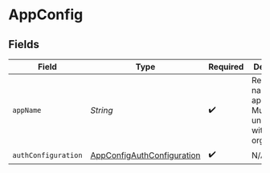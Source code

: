 # AppConfig


## Fields

| Field                                                                           | Type                                                                            | Required                                                                        | Description                                                                     | Example                                                                         |
| ------------------------------------------------------------------------------- | ------------------------------------------------------------------------------- | ------------------------------------------------------------------------------- | ------------------------------------------------------------------------------- | ------------------------------------------------------------------------------- |
| `appName`                                                                       | *String*                                                                        | :heavy_check_mark:                                                              | Readable name for an application. Must be unique within an organization.        | minecraft                                                                       |
| `authConfiguration`                                                             | [AppConfigAuthConfiguration](../../models/shared/AppConfigAuthConfiguration.md) | :heavy_check_mark:                                                              | N/A                                                                             |                                                                                 |